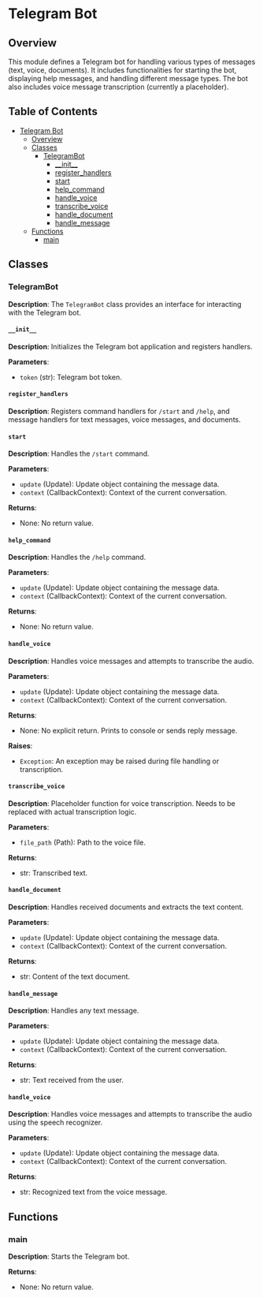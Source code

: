 # Telegram Bot

## Overview

This module defines a Telegram bot for handling various types of messages (text, voice, documents).  It includes functionalities for starting the bot, displaying help messages, and handling different message types.  The bot also includes voice message transcription (currently a placeholder).

## Table of Contents

* [Telegram Bot](#telegram-bot)
    * [Overview](#overview)
    * [Classes](#classes)
        * [TelegramBot](#telegram-bot-1)
            * [\_\_init\_\_](#__init__)
            * [register\_handlers](#register_handlers)
            * [start](#start)
            * [help\_command](#help_command)
            * [handle\_voice](#handle_voice)
            * [transcribe\_voice](#transcribe_voice)
            * [handle\_document](#handle_document)
            * [handle\_message](#handle_message)
    * [Functions](#functions)
        * [main](#main)


## Classes

### TelegramBot

**Description**: The `TelegramBot` class provides an interface for interacting with the Telegram bot.

#### `__init__`

**Description**: Initializes the Telegram bot application and registers handlers.

**Parameters**:
- `token` (str): Telegram bot token.

#### `register_handlers`

**Description**: Registers command handlers for `/start` and `/help`, and message handlers for text messages, voice messages, and documents.


#### `start`

**Description**: Handles the `/start` command.

**Parameters**:
- `update` (Update): Update object containing the message data.
- `context` (CallbackContext): Context of the current conversation.

**Returns**:
- None:  No return value.


#### `help_command`

**Description**: Handles the `/help` command.

**Parameters**:
- `update` (Update): Update object containing the message data.
- `context` (CallbackContext): Context of the current conversation.

**Returns**:
- None: No return value.


#### `handle_voice`

**Description**: Handles voice messages and attempts to transcribe the audio.

**Parameters**:
- `update` (Update): Update object containing the message data.
- `context` (CallbackContext): Context of the current conversation.

**Returns**:
- None: No explicit return.  Prints to console or sends reply message.

**Raises**:
- `Exception`: An exception may be raised during file handling or transcription.


#### `transcribe_voice`

**Description**: Placeholder function for voice transcription. Needs to be replaced with actual transcription logic.

**Parameters**:
- `file_path` (Path): Path to the voice file.

**Returns**:
- str: Transcribed text.



#### `handle_document`

**Description**: Handles received documents and extracts the text content.

**Parameters**:
- `update` (Update): Update object containing the message data.
- `context` (CallbackContext): Context of the current conversation.

**Returns**:
- str: Content of the text document.


#### `handle_message`

**Description**: Handles any text message.

**Parameters**:
- `update` (Update): Update object containing the message data.
- `context` (CallbackContext): Context of the current conversation.


**Returns**:
- str: Text received from the user.


#### `handle_voice`

**Description**: Handles voice messages and attempts to transcribe the audio using the speech recognizer.

**Parameters**:
- `update` (Update): Update object containing the message data.
- `context` (CallbackContext): Context of the current conversation.

**Returns**:
- str: Recognized text from the voice message.



## Functions

### main

**Description**: Starts the Telegram bot.

**Returns**:
- None:  No return value.